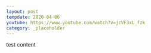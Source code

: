 ```yaml
---
layout: post
tempdate: 2020-04-06
youtube: https://www.youtube.com/watch?v=jcVF3xL_fzk
category: _placeholder
---
```

test content